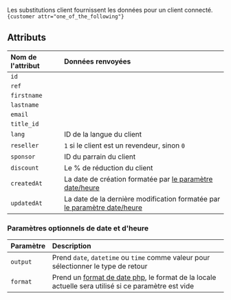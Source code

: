 Les substitutions client fournissent les données pour un client connecté.
`{customer attr="one_of_the_following"}`

## Attributs

| Nom de l'attribut | Données renvoyées                                                                                                      |
|:------------------|:-----------------------------------------------------------------------------------------------------------------------|
| `id`              |                                                                                                                        |
| `ref`             |                                                                                                                        |
| `firstname`       |                                                                                                                        |
| `lastname`        |                                                                                                                        |
| ` email `         |                                                                                                                        |
| ` title_id `      |                                                                                                                        |
| ` lang `          | ID de la langue du client                                                                                              |
| ` reseller `      | `1` si le client est un revendeur, sinon  `0`                                                                          |
| ` sponsor `       | ID du parrain du client                                                                                                |
| ` discount `      | Le % de réduction du client                                                                                            |
| ` createdAt `     | La date de création formatée par  [le paramètre date/heure ](#paramètres-optionnels-de-date-et-dheure)                 |
| ` updatedAt `     | La date de la dernière modification formatée par  [le paramètre date/heure ](#paramètres-optionnels-de-date-et-dheure) |

### Paramètres optionnels de date et d'heure
| Paramètre | Description                                                                                                                                              |
|:----------|:---------------------------------------------------------------------------------------------------------------------------------------------------------|
| `output`  | Prend `date`, `datetime` ou `time` comme valeur pour sélectionner le type de retour                                                                      |
| `format`  | Prend un [format de date php](https://www.php.net/manual/fr/datetime.format.php),  le format de la locale actuelle sera utilisé si ce paramètre est vide |